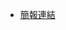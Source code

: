 - [簡報連結](https://docs.google.com/presentation/d/1_KenS2IEY32fbMY0xkpkiUWvMKnO3-dfweAn4t4WzD8/edit?usp=sharing)
